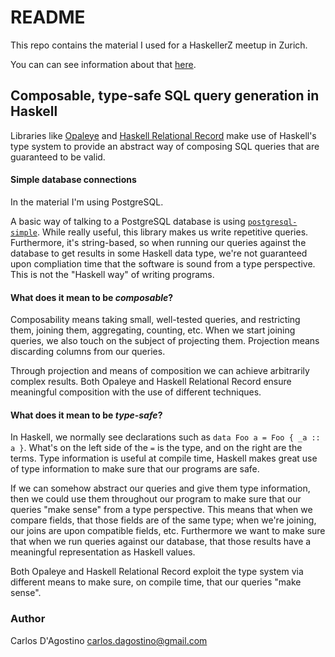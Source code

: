 README
======

This repo contains the material I used for a HaskellerZ meetup in Zurich.

You can can see information about that [here](www.meetup.com/HaskellerZ/events/230150627/).

## Composable, type-safe SQL query generation in Haskell

Libraries like [Opaleye](https://github.com/tomjaguarpaw/haskell-opaleye/) and [Haskell Relational Record](https://github.com/khibino/haskell-relational-record) make use of Haskell's type system to provide an abstract way of composing SQL queries that are guaranteed to be valid.

#### Simple database connections

In the material I'm using PostgreSQL.

A basic way of talking to a PostgreSQL database is using [`postgresql-simple`](https://hackage.haskell.org/package/postgresql-simple). While really useful, this library makes us write repetitive queries. Furthermore, it's string-based, so when running our queries against the database to get results in some Haskell data type, we're not guaranteed upon compliation time that the software is sound from a type perspective. This is not the "Haskell way" of writing programs.

#### What does it mean to be _composable_?

Composability means taking small, well-tested queries, and restricting them, joining them, aggregating, counting, etc. When we start joining queries, we also touch on the subject of projecting them. Projection means discarding columns from our queries.

Through projection and means of composition we can achieve arbitrarily complex results. Both Opaleye and Haskell Relational Record ensure meaningful composition with the use of different techniques.

#### What does it mean to be _type-safe_?

In Haskell, we normally see declarations such as `data Foo a = Foo { _a :: a }`. What's on the left side of the `=` is the type, and on the right are the terms. Type information is useful at compile time, Haskell makes great use of type information to make sure that our programs are safe.

If we can somehow abstract our queries and give them type information, then we could use them throughout our program to make sure that our queries "make sense" from a type perspective. This means that when we compare fields, that those fields are of the same type; when we're joining, our joins are upon compatible fields, etc. Furthermore we want to make sure that when we run queries against our database, that those results have a meaningful representation as Haskell values.

Both Opaleye and Haskell Relational Record exploit the type system via different means to make sure, on compile time, that our queries "make sense".

### Author

Carlos D'Agostino <carlos.dagostino@gmail.com>
